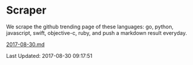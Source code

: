 # Scraper

We scrape the github trending page of these languages: go, python, javascript, swift, objective-c, ruby, and push a markdown result everyday.

[2017-08-30.md](https://github.com/henson/Scraper/blob/master/2017-08-30.md)

Last Updated: 2017-08-30 09:17:51